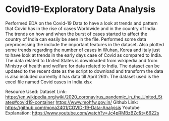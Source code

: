# Covid19-Exploratory Data Analysis

Performed EDA on the Covid-19 Data to have a look at trends and pattern that Covid has in the rise of cases Worldwide and in the country of India. The trends on how and when the burst of cases started to affect the country of India can easily be seen in the file. Performed some data preprocessing the include the important features in the dataset. Also plotted some trends regarding the number of cases in Wuhan, Korea and Italy just to have look at trends in the early days case of Covid as compared to India. The data related to United States is downloaded from wikipedia and from Ministry of health and welfare for data related to India.
The dataset can be updated to the recent date as the script to download and transform the data is also included currently it has data till April 26th.
The dataset used is the excel file named Covid cases in India.xlsx


Resource Used:
Dataset Link: https://en.wikipedia.org/wiki/2020_coronavirus_pandemic_in_the_United_States#covid19-container
              https://www.mohfw.gov.in/
Github Link: https://github.com/mona2401/COVID-19-Data-Analyisis
Youtube Explanation: https://www.youtube.com/watch?v=Jc4pRMBzBZc&t=6622s
